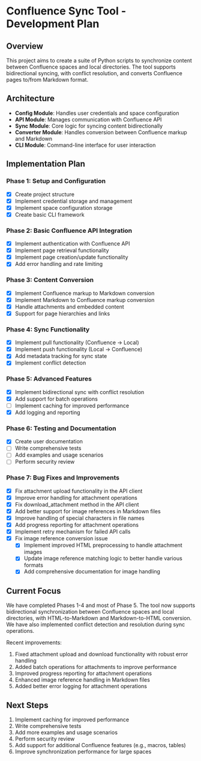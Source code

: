 # Confluence Sync Tool - Development Plan

## Overview
This project aims to create a suite of Python scripts to synchronize content between Confluence spaces and local directories. The tool supports bidirectional syncing, with conflict resolution, and converts Confluence pages to/from Markdown format.

## Architecture
- **Config Module**: Handles user credentials and space configuration
- **API Module**: Manages communication with Confluence API
- **Sync Module**: Core logic for syncing content bidirectionally
- **Converter Module**: Handles conversion between Confluence markup and Markdown
- **CLI Module**: Command-line interface for user interaction

## Implementation Plan

### Phase 1: Setup and Configuration
- [x] Create project structure
- [x] Implement credential storage and management
- [x] Implement space configuration storage
- [x] Create basic CLI framework

### Phase 2: Basic Confluence API Integration
- [x] Implement authentication with Confluence API
- [x] Implement page retrieval functionality
- [x] Implement page creation/update functionality
- [x] Add error handling and rate limiting

### Phase 3: Content Conversion
- [x] Implement Confluence markup to Markdown conversion
- [x] Implement Markdown to Confluence markup conversion
- [x] Handle attachments and embedded content
- [x] Support for page hierarchies and links

### Phase 4: Sync Functionality
- [x] Implement pull functionality (Confluence → Local)
- [x] Implement push functionality (Local → Confluence)
- [x] Add metadata tracking for sync state
- [x] Implement conflict detection

### Phase 5: Advanced Features
- [x] Implement bidirectional sync with conflict resolution
- [x] Add support for batch operations
- [ ] Implement caching for improved performance
- [x] Add logging and reporting

### Phase 6: Testing and Documentation
- [x] Create user documentation
- [ ] Write comprehensive tests
- [ ] Add examples and usage scenarios
- [ ] Perform security review

### Phase 7: Bug Fixes and Improvements
- [x] Fix attachment upload functionality in the API client
- [x] Improve error handling for attachment operations
- [x] Fix download_attachment method in the API client
- [x] Add better support for image references in Markdown files
- [x] Improve handling of special characters in file names
- [x] Add progress reporting for attachment operations
- [x] Implement retry mechanism for failed API calls
- [x] Fix image reference conversion issue
  - [x] Implement improved HTML preprocessing to handle attachment images
  - [x] Update image reference matching logic to better handle various formats
  - [x] Add comprehensive documentation for image handling

## Current Focus
We have completed Phases 1-4 and most of Phase 5. The tool now supports bidirectional synchronization between Confluence spaces and local directories, with HTML-to-Markdown and Markdown-to-HTML conversion. We have also implemented conflict detection and resolution during sync operations.

Recent improvements:
1. Fixed attachment upload and download functionality with robust error handling
2. Added batch operations for attachments to improve performance
3. Improved progress reporting for attachment operations
4. Enhanced image reference handling in Markdown files
5. Added better error logging for attachment operations

## Next Steps
1. Implement caching for improved performance
2. Write comprehensive tests
3. Add more examples and usage scenarios
4. Perform security review
5. Add support for additional Confluence features (e.g., macros, tables)
6. Improve synchronization performance for large spaces 